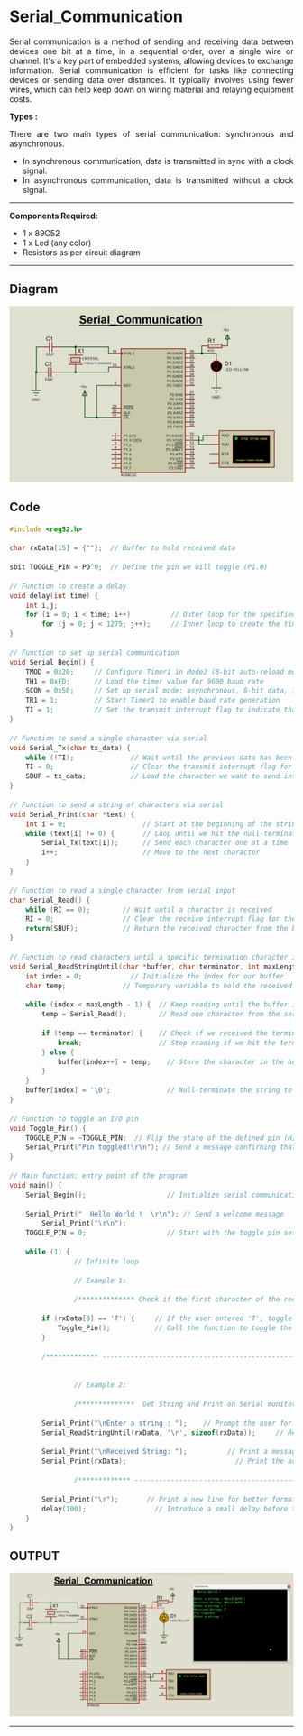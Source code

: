 # Serial_Communication

<div align ="justify">

Serial communication is a method of sending and receiving data between devices one bit at a time, in a sequential order, over a single wire or channel. 
It's a key part of embedded systems, allowing devices to exchange information.
Serial communication is efficient for tasks like connecting devices or sending data over distances. 
It typically involves using fewer wires, which can help keep down on wiring material and relaying equipment costs.

**Types :**

There are two main types of serial communication: synchronous and asynchronous. 
- In synchronous communication, data is transmitted in sync with a clock signal. 
- In asynchronous communication, data is transmitted without a clock signal.

----

**Components Required:**

- 1 x 89C52
- 1 x Led (any color)
- Resistors as per circuit diagram
  
----

## **Diagram**

<img src="./Files/Serial_Communication.jpg"> 

## **Code**

```c
#include <reg52.h>

char rxData[15] = {""};  // Buffer to hold received data

sbit TOGGLE_PIN = P0^0;  // Define the pin we will toggle (P1.0)

// Function to create a delay
void delay(int time) {
	int i,j;
    for (i = 0; i < time; i++)          // Outer loop for the specified delay time
        for (j = 0; j < 1275; j++);     // Inner loop to create the time delay
}

// Function to set up serial communication
void Serial_Begin() { 
    TMOD = 0x20;     // Configure Timer1 in Mode2 (8-bit auto-reload mode)
    TH1 = 0xFD;      // Load the timer value for 9600 baud rate
    SCON = 0x50;     // Set up serial mode: asynchronous, 8-bit data, 1 stop bit
    TR1 = 1;         // Start Timer1 to enable baud rate generation
    TI = 1;          // Set the transmit interrupt flag to indicate that we're ready to send data
}

// Function to send a single character via serial
void Serial_Tx(char tx_data) {
    while (!TI);              // Wait until the previous data has been transmitted
    TI = 0;                   // Clear the transmit interrupt flag for the next character
    SBUF = tx_data;           // Load the character we want to send into the buffer
}

// Function to send a string of characters via serial
void Serial_Print(char *text) {
    int i = 0;                   // Start at the beginning of the string
    while (text[i] != 0) {       // Loop until we hit the null-terminator
        Serial_Tx(text[i]);      // Send each character one at a time
        i++;                     // Move to the next character
    }
}

// Function to read a single character from serial input
char Serial_Read() {
    while (RI == 0);        // Wait until a character is received
    RI = 0;                 // Clear the receive interrupt flag for the next character
    return(SBUF);           // Return the received character from the buffer
}

// Function to read characters until a specific termination character is received
void Serial_ReadStringUntil(char *buffer, char terminator, int maxLength) {
    int index = 0;            // Initialize the index for our buffer
    char temp;              // Temporary variable to hold the received character

    while (index < maxLength - 1) {  // Keep reading until the buffer is full (leave space for null-terminator)
        temp = Serial_Read();        // Read one character from the serial input

        if (temp == terminator) {    // Check if we received the termination character
            break;                   // Stop reading if we hit the termination character
        } else {
            buffer[index++] = temp;    // Store the character in the buffer and increment the index
        }
    }
    buffer[index] = '\0';              // Null-terminate the string to make it a proper C string
}

// Function to toggle an I/O pin
void Toggle_Pin() {
    TOGGLE_PIN = ~TOGGLE_PIN;  // Flip the state of the defined pin (HIGH to LOW or LOW to HIGH)
    Serial_Print("Pin toggled!\r\n"); // Send a message confirming that the pin was toggled
}

// Main function: entry point of the program
void main() {
    Serial_Begin();                    // Initialize serial communication
	
    Serial_Print("  Hello World !  \r\n"); // Send a welcome message
		Serial_Print("\r\n");
    TOGGLE_PIN = 0;                    // Start with the toggle pin set to LOW

    while (1) {                 
				// Infinite loop		
			
				// Example 1: 
			
				/************** Check if the first character of the received string is 'T' ************/
			
        if (rxData[0] == 'T') {     // If the user entered 'T', toggle the pin
            Toggle_Pin();           // Call the function to toggle the pin
        }
				
        /************* ----------------------------------------------------------- ************/
				
			
				// Example 2: 
        
				/**************  Get String and Print on Serial monitor   *****************************/
			
        Serial_Print("\nEnter a string : ");    // Prompt the user for input
        Serial_ReadStringUntil(rxData, '\r', sizeof(rxData));     // Read input until Enter is pressed
        
        Serial_Print("\nReceived String: ");          // Print a message to indicate what was received
        Serial_Print(rxData);                           // Print the actual received string
        
				/************* ----------------------------------------------------------- ************/
				
        Serial_Print("\r");       // Print a new line for better formatting
        delay(100);                 // Introduce a small delay before the next iteration
    } 
}
``` 
## **OUTPUT**

<div align = "center">

[![simulation_video](./Files/Serial_Communication.gif "Go to video")](./Files/Serial_Communication.mp4)

----
</div>
</div>